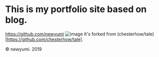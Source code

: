 # This is my portfolio site based on blog.
https://github.com/newyumi
![image](https://newyumi.github.io/img/share-img.jpg)
It's forked from (chesterhow/tale)[https://github.com/chesterhow/tale].

© newyumi. 2019
